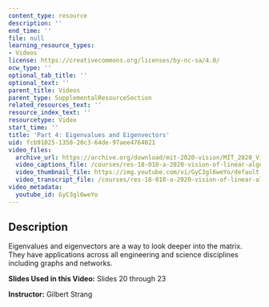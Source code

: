 ```yaml
---
content_type: resource
description: ''
end_time: ''
file: null
learning_resource_types:
- Videos
license: https://creativecommons.org/licenses/by-nc-sa/4.0/
ocw_type: ''
optional_tab_title: ''
optional_text: ''
parent_title: Videos
parent_type: SupplementalResourceSection
related_resources_text: ''
resource_index_text: ''
resourcetype: Video
start_time: ''
title: 'Part 4: Eigenvalues and Eigenvectors'
uid: fcb91025-1358-20c3-64de-97aee4764021
video_files:
  archive_url: https://archive.org/download/mit-2020-vision/MIT_2020_Vision_Part_4_300k.mp4
  video_captions_file: /courses/res-18-010-a-2020-vision-of-linear-algebra-spring-2020/03791741c17a5e24bac93a27a9d937c7_GyC3gl6weYo.vtt
  video_thumbnail_file: https://img.youtube.com/vi/GyC3gl6weYo/default.jpg
  video_transcript_file: /courses/res-18-010-a-2020-vision-of-linear-algebra-spring-2020/96fb4b9515fc711c1d56ad8734e4b3d9_GyC3gl6weYo.pdf
video_metadata:
  youtube_id: GyC3gl6weYo
---
```


Description
-----------

Eigenvalues and eigenvectors are a way to look deeper into the matrix. They have applications across all engineering and science disciplines including graphs and networks.

**Slides Used in this Video:** Slides 20 through 23

**Instructor:** Gilbert Strang

